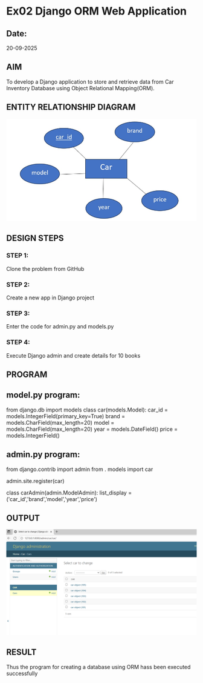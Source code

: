 # Ex02 Django ORM Web Application
## Date: 
20-09-2025
## AIM
To develop a Django application to store and retrieve data from Car Inventory Database using Object Relational Mapping(ORM).

## ENTITY RELATIONSHIP DIAGRAM

![out img](<WhatsApp Image 2025-09-20 at 13.53.34_e0cd4c7f.jpg>)

## DESIGN STEPS

### STEP 1:
Clone the problem from GitHub

### STEP 2:
Create a new app in Django project

### STEP 3:
Enter the code for admin.py and models.py

### STEP 4:
Execute Django admin and create details for 10 books

## PROGRAM
## model.py program:
from django.db import models
class car(models.Model):
    car_id = models.IntegerField(primary_key=True)
    brand = models.CharField(max_length=20)
    model = models.CharField(max_length=20)
    year = models.DateField()
    price = models.IntegerField()

## admin.py program:
from django.contrib import admin
from . models import car

admin.site.register(car)

class carAdmin(admin.ModelAdmin):
    list_display = ('car_id','brand','model','year','price')

## OUTPUT

![out img](image.png)


## RESULT
Thus the program for creating a database using ORM hass been executed successfully
